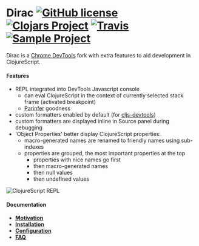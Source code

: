 # Dirac [![GitHub license](https://img.shields.io/github/license/binaryage/dirac.svg)](license.txt) [![Clojars Project](https://img.shields.io/clojars/v/binaryage/dirac.svg)](https://clojars.org/binaryage/dirac) [![Travis](https://img.shields.io/travis/binaryage/dirac.svg)](https://travis-ci.org/binaryage/dirac) [![Sample Project](https://img.shields.io/badge/project-example-ff69b4.svg)](https://github.com/binaryage/dirac-sample)

Dirac is a [Chrome DevTools](https://developer.chrome.com/devtools) fork with extra features to aid development in ClojureScript.

#### Features

  * REPL integrated into DevTools Javascript console
    * can eval ClojureScript in the context of currently selected stack frame (activated breakpoint)
    * [Parinfer](https://shaunlebron.github.io/parinfer) goodness
  * custom formatters enabled by default (for [cljs-devtools](https://github.com/binaryage/cljs-devtools))
  * custom formatters are displayed inline in Source panel during debugging
  * 'Object Properties' better display ClojureScript properties:
    * macro-generated names are renamed to friendly names using sub-indexes
    * properties are grouped, the most important properties at the top
      * properties with nice names go first
      * then macro-generated names
      * then null values
      * then undefined values

![ClojureScript REPL](https://dl.dropboxusercontent.com/u/559047/dirac-repl-01.png)

#### Documentation

  * **[Motivation](docs/motivation.md)**
  * **[Installation](docs/install.md)**
  * **[Configuration](docs/configuration.md)**
  * **[FAQ](docs/faq.md)**